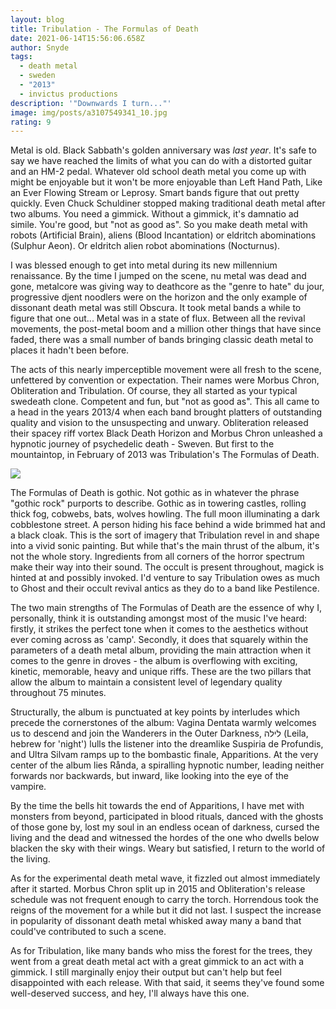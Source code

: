 ```yaml
---
layout: blog
title: Tribulation - The Formulas of Death
date: 2021-06-14T15:56:06.658Z
author: Snyde
tags:
  - death metal
  - sweden
  - "2013"
  - invictus productions
description: '"Downwards I turn..."'
image: img/posts/a3107549341_10.jpg
rating: 9
---
```


Metal is old. Black Sabbath's golden anniversary was *last year*. It's safe to say we have reached the limits of what you can do with a distorted guitar and an HM-2 pedal. Whatever old school death metal you come up with might be enjoyable but it won't be more enjoyable than Left Hand Path, Like an Ever Flowing Stream or Leprosy. Smart bands figure that out pretty quickly. Even Chuck Schuldiner stopped making traditional death metal after two albums. You need a gimmick. Without a gimmick, it's damnatio ad simile. You're good, but "not as good as". So you make death metal with robots (Artificial Brain), aliens (Blood Incantation) or eldritch abominations (Sulphur Aeon). Or eldritch alien robot abominations (Nocturnus).

I was blessed enough to get into metal during its new millennium renaissance. By the time I jumped on the scene, nu metal was dead and gone, metalcore was giving way to deathcore as the "genre to hate" du jour, progressive djent noodlers were on the horizon and the only example of dissonant death metal was still Obscura. It took metal bands a while to figure that one out... Metal was in a state of flux. Between all the revival movements, the post-metal boom and a million other things that have since faded, there was a small number of bands bringing classic death metal to places it hadn't been before.

The acts of this nearly imperceptible movement were all fresh to the scene, unfettered by convention or expectation. Their names were Morbus Chron, Obliteration and Tribulation. Of course, they all started as your typical swedeath clone. Competent and fun, but "not as good as". This all came to a head in the years 2013/4 when each band brought platters of outstanding quality and vision to the unsuspecting and unwary. Obliteration released their spacey riff vortex Black Death Horizon and Morbus Chron unleashed a hypnotic journey of psychedelic death - Sweven. But first to the mountaintop, in February of 2013 was Tribulation's The Formulas of Death.

![](img/posts/a3107549341_10.jpg)

The Formulas of Death is gothic. Not gothic as in whatever the phrase "gothic rock" purports to describe. Gothic as in towering castles, rolling thick fog, cobwebs, bats, wolves howling. The full moon illuminating a dark cobblestone street. A person hiding his face behind a wide brimmed hat and a black cloak. This is the sort of imagery that Tribulation revel in and shape into a vivid sonic painting. But while that's the main thrust of the album, it's not the whole story. Ingredients from all corners of the horror spectrum make their way into their sound. The occult is present throughout, magick is hinted at and possibly invoked. I'd venture to say Tribulation owes as much to Ghost and their occult revival antics as they do to a band like Pestilence.

The two main strengths of The Formulas of Death are the essence of why I, personally, think it is outstanding amongst most of the music I've heard: firstly, it strikes the perfect tone when it comes to the aesthetics without ever coming across as 'camp'. Secondly, it does that squarely within the parameters of a death metal album, providing the main attraction when it comes to the genre in droves - the album is overflowing with exciting, kinetic, memorable, heavy and unique riffs. These are the two pillars that allow the album to maintain a consistent level of legendary quality throughout 75 minutes.

Structurally, the album is punctuated at key points by interludes which precede the cornerstones of the album: Vagina Dentata warmly welcomes us to descend and join the Wanderers in the Outer Darkness, לילה (Leila, hebrew for 'night') lulls the listener into the dreamlike Suspiria de Profundis, and Ultra Silvam ramps up to the bombastic finale, Apparitions. At the very center of the album lies Rånda, a spiralling hypnotic number, leading neither forwards nor backwards, but inward, like looking into the eye of the vampire.

By the time the bells hit towards the end of Apparitions, I have met with monsters from beyond, participated in blood rituals, danced with the ghosts of those gone by, lost my soul in an endless ocean of darkness, cursed the living and the dead and witnessed the hordes of the one who dwells below blacken the sky with their wings. Weary but satisfied, I return to the world of the living.

As for the experimental death metal wave, it fizzled out almost immediately after it started. Morbus Chron split up in 2015 and Obliteration's release schedule was not frequent enough to carry the torch. Horrendous took the reigns of the movement for a  while but it did not last. I suspect the increase in popularity of dissonant death metal whisked away many a band that could've contributed to such a scene.

As for Tribulation, like many bands who miss the forest for the trees, they went from a great death metal act with a great gimmick to an act with a gimmick. I still marginally enjoy their output but can't help but feel disappointed with each release. With that said, it seems they've found some well-deserved success, and hey, I'll always have this one.